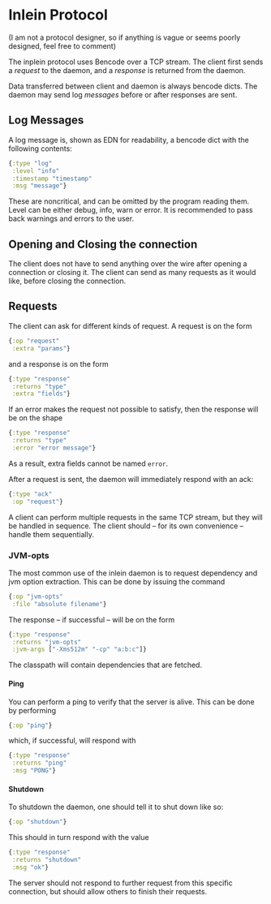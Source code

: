 # Inlein Protocol

(I am not a protocol designer, so if anything is vague or seems poorly designed,
feel free to comment)

The inplein protocol uses Bencode over a TCP stream. The client first sends a
_request_ to the daemon, and a _response_ is returned from the daemon.

Data transferred between client and daemon is always bencode dicts. The daemon
may send log _messages_ before or after responses are sent.

## Log Messages

A log message is, shown as EDN for readability, a bencode dict with the
following contents:

```clojure
{:type "log"
 :level "info"
 :timestamp "timestamp"
 :msg "message"}
```

These are noncritical, and can be omitted by the program reading them. Level can
be either debug, info, warn or error. It is recommended to pass back warnings
and errors to the user.

## Opening and Closing the connection

The client does not have to send anything over the wire after opening a
connection or closing it. The client can send as many requests as it would like,
before closing the connection.

## Requests

The client can ask for different kinds of request. A request is on the form

```clj
{:op "request"
 :extra "params"}
```

and a response is on the form

```clj
{:type "response"
 :returns "type"
 :extra "fields"}
```

If an error makes the request not possible to satisfy, then the response will be
on the shape

```clj
{:type "response"
 :returns "type"
 :error "error message"}
```

As a result, extra fields cannot be named `error`.

After a request is sent, the daemon will immediately respond with an ack:

```clj
{:type "ack"
 :op "request"}
```

A client can perform multiple requests in the same TCP stream, but they will be
handled in sequence. The client should – for its own convenience – handle them
sequentially.

### JVM-opts

The most common use of the inlein daemon is to request dependency and
jvm option extraction. This can be done by issuing the command

```clj
{:op "jvm-opts"
 :file "absolute filename"}
```

The response – if successful – will be on the form

```clj
{:type "response"
 :returns "jvm-opts"
 :jvm-args ["-Xms512m" "-cp" "a:b:c"]}
```

The classpath will contain dependencies that are fetched.

#### Ping

You can perform a ping to verify that the server is alive. This can be done by
performing

```clj
{:op "ping"}
```

which, if successful, will respond with

```clj
{:type "response"
 :returns "ping"
 :msg "PONG"}
```

#### Shutdown

To shutdown the daemon, one should tell it to shut down like so:

```clj
{:op "shutdown"}
```

This should in turn respond with the value

```clj
{:type "response"
 :returns "shutdown"
 :msg "ok"}
```

The server should not respond to further request from this specific connection,
but should allow others to finish their requests.
